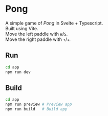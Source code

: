 # Pong
A simple game of *Pong* in Svelte + Typescript.  
Built using Vite.  
Move the left paddle with `W`/`S`.  
Move the right paddle with `↑`/`↓`.  

## Run
```bash
cd app
npm run dev
```

## Build
```bash
cd app
npm run preview # Preview app
npm run build   # Build app
```